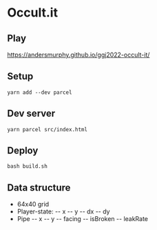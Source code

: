 # Occult.it

## Play

https://andersmurphy.github.io/ggj2022-occult-it/

## Setup

```
yarn add --dev parcel
```

## Dev server

```
yarn parcel src/index.html
```

## Deploy

```
bash build.sh
```

## Data structure

- 64x40 grid
- Player-state:
-- x
-- y
-- dx
-- dy
- Pipe
-- x
-- y
-- facing
-- isBroken
-- leakRate
